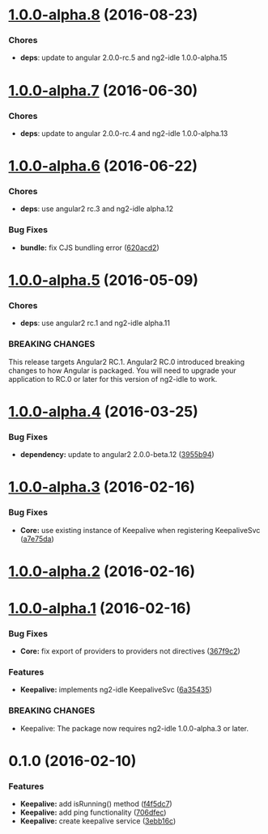<a name="1.0.0-alpha.8"></a>
# [1.0.0-alpha.8](https://github.com/HackedByChinese/ng2-idle-keepalive/compare/v1.0.0-alpha.7...v1.0.0-alpha.8) (2016-08-23)


### Chores

* **deps**: update to angular 2.0.0-rc.5 and ng2-idle 1.0.0-alpha.15


<a name="1.0.0-alpha.7"></a>
# [1.0.0-alpha.7](https://github.com/HackedByChinese/ng2-idle-keepalive/compare/v1.0.0-alpha.6...v1.0.0-alpha.7) (2016-06-30)


### Chores
* **deps**: update to angular 2.0.0-rc.4 and ng2-idle 1.0.0-alpha.13



<a name="1.0.0-alpha.6"></a>
# [1.0.0-alpha.6](https://github.com/HackedByChinese/ng2-idle-keepalive/compare/v1.0.0-alpha.5...v1.0.0-alpha.6) (2016-06-22)

### Chores
* **deps**: use angular2 rc.3 and ng2-idle alpha.12

### Bug Fixes

* **bundle:** fix CJS bundling error ([620acd2](https://github.com/HackedByChinese/ng2-idle-keepalive/commit/620acd2))



<a name="1.0.0-alpha.5"></a>
# [1.0.0-alpha.5](https://github.com/HackedByChinese/ng2-idle-keepalive/compare/v1.0.0-alpha.4...v1.0.0-alpha.5) (2016-05-09)

### Chores
* **deps**: use angular2 rc.1 and ng2-idle alpha.11

### BREAKING CHANGES
This release targets Angular2 RC.1. Angular2 RC.0 introduced breaking changes to how Angular is
packaged. You will need to upgrade your application to RC.0 or later for this version of ng2-idle to
work.

<a name="1.0.0-alpha.4"></a>
# [1.0.0-alpha.4](https://github.com/HackedByChinese/ng2-idle-keepalive/compare/1.0.0-alpha.3...v1.0.0-alpha.4) (2016-03-25)


### Bug Fixes

* **dependency:** update to angular2 2.0.0-beta.12 ([3955b94](https://github.com/HackedByChinese/ng2-idle-keepalive/commit/3955b94))



<a name="1.0.0-alpha.3"></a>
# [1.0.0-alpha.3](https://github.com/HackedByChinese/ng2-idle-keepalive/compare/1.0.0-alpha.2...v1.0.0-alpha.3) (2016-02-16)


### Bug Fixes

* **Core:** use existing instance of Keepalive when registering KeepaliveSvc ([a7e75da](https://github.com/HackedByChinese/ng2-idle-keepalive/commit/a7e75da))



<a name="1.0.0-alpha.2"></a>
# [1.0.0-alpha.2](https://github.com/HackedByChinese/ng2-idle-keepalive/compare/1.0.0-alpha.1...v1.0.0-alpha.2) (2016-02-16)



<a name="1.0.0-alpha.1"></a>
# [1.0.0-alpha.1](https://github.com/HackedByChinese/ng2-idle-keepalive/compare/0.1.0...v1.0.0-alpha.1) (2016-02-16)


### Bug Fixes

* **Core:** fix export of providers to providers not directives ([367f9c2](https://github.com/HackedByChinese/ng2-idle-keepalive/commit/367f9c2))

### Features

* **Keepalive:** implements ng2-idle KeepaliveSvc ([6a35435](https://github.com/HackedByChinese/ng2-idle-keepalive/commit/6a35435))


### BREAKING CHANGES

* Keepalive: The package now requires ng2-idle 1.0.0-alpha.3 or later.



<a name="0.1.0"></a>
# 0.1.0 (2016-02-10)


### Features

* **Keepalive:** add isRunning() method ([f4f5dc7](https://github.com/HackedByChinese/ng2-keepalive/commit/f4f5dc7))
* **Keepalive:** add ping functionality ([706dfec](https://github.com/HackedByChinese/ng2-keepalive/commit/706dfec))
* **Keepalive:** create keepalive service ([3ebb16c](https://github.com/HackedByChinese/ng2-keepalive/commit/3ebb16c))
